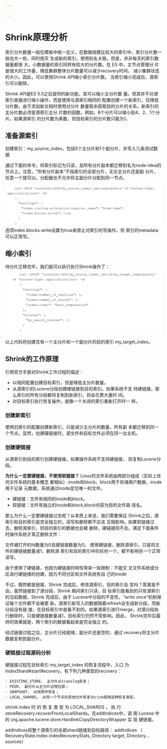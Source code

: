 ```yaml
---

---
```


# Shrink原理分析

索引分片数量一般在模板中统一定义，在数据规模比较大的索引中，索引分片数一般也大一些，同时按天
生成新的索引，使用别名关联。但是，并非每天的索引数据量都很
大，小数据量的索引同样有较大的分片数。在 ES 中，主节点管理分
片是很大的工作量，降低集群整体分片数量可以减少recovery时间，
减小集群状态的大小。因此，可以使用Shrink API缩小索引分片数。
当索引缩小完成后，源索引可以删除。

Shrink API是ES 5.0之后提供的新功能，其可以缩小主分片数
量。但其并不对源索引直接进行缩小操作，而是使用与源索引相同的
配置创建一个新索引，仅降低分片数。由于添加新文档时使用对分片
数量取余获取目的分片的关系，新索引的主分片数必须是源索引主分
片数的因数。例如，8个分片可以缩小到4、2、1个分片。如果源索引
的分片数为素数，则目标索引的分片数只能为1。

## 准备源索引

创建索引：my_source_index，包括5个主分片和1个副分片，并写入几条测试数据

通过下面的命令，将索引标记为只读，且所有分片副本都迁移到名为node-idea的节点上。注意，“所有分片副本”不指索引的全部分片，无论主分片还是副
分片，任意一个就可以。分配器也不允许将主副分片分配到同一节点。

![](https://raw.githubusercontent.com/binarycoder777/personal-pic/main/pic/20240408102840.png)
选项index.blocks.write设置为true来禁止对索引的写操作。但
索引的metadata可以正常写。

## 缩小索引
待分片迁移完毕，我们就可以执行执行Shrink操作了：
![](https://raw.githubusercontent.com/binarycoder777/personal-pic/main/pic/20240408102933.png)

以上代码将创建含有一个主分片和一个副分片的目的索引
my_target_index。

## Shrink的工作原理
引用官方手册对Shrink工作过程的描述：
- 以相同配置创建目标索引，但是降低主分片数量。
- 从源索引的Lucene分段创建硬链接到目的索引。如果系统不支
持硬链接，那么索引的所有分段都将复制到新索引，将会花费大量时
间。
- 对目标索引执行恢复操作，就像一个关闭的索引重新打开时一
样。

### 创建新索引
使用旧索引的配置创建新索引，只是减少主分片的数量，所有副
本都迁移到同一个节点。显然，创建硬链接时，源文件和目标文件必须在同一台主机。

### 创建硬链接
从源索引到目的索引创建硬链接。如果操作系统不支持硬链接，
则复制Lucene分段。

**为什么一定要硬链接，不使用软链接？**
Linux的文件系统由两部分组成（实际上任何文件系统的基本概念
都相似）:inode和block。block用于存储用户数据，inode用于记录
元数据，系统通过inode定位唯一的文件。
- 硬链接：文件有相同的inode和block。
- 软链接：文件有独立的inode和block,block内容为目的文件路
径名。

那么为什么一定要硬链接过去呢？从本质上来说，我们需要保证
Shrink之后，源索引和目的索引是完全独立的，读写和删除都不应该
互相影响。如果软链接过去，删除源索引，则目的索引的数据也会被
删除，硬链接则不会。满足下面条件时操作系统才真正删除文件：

文件被打开的fd数量为0且硬链接数量为0。
使用硬链接，删除源索引，只是将文件的硬链接数量减1，删除源
索引和目的索引中的任何一个，都不影响另一个正常读写。

由于使用了硬链接，也因为硬链接的特性带来一些限制：不能交
叉文件系统或分区进行硬链接的创建，因为不同分区和文件系统有自
己的inode

不过，既然都是链接，Shrink 完成后，修改源索引，目的索引会
变吗？答案是不会。虽然链接到了源分段，Shrink 期间索引只读，目
标索引能看到的只有源索引的当前数据，Shrink 完成后，由于
Lucene中分段的不变性，“write once”机制保证每个文件都不会被更
新。源索引新写入的数据随着refresh会生成新分段，而新分段没有链
接，在目标索引中是看不到的。如果源索引进行merge，对源分段执
行删除时，只是硬链接数量减1，目标索引仍然不受影响。因此，
Shrink完毕后最终的效果就是，两个索引的数据看起来是完全独立
的。

经过链接过程之后，主分片已经就绪，副分片还是空的，通过
recovery将主分片数据复制到副分片。

### 硬链接过程源码分析
硬链接过程在目标索引 my_target_index 的恢复流程中，入口
为 IndexShard#startRecovery，有下列几种类型的recovery：
```
· EXISTING_STORE， 主分片从translog恢复；
· PEER， 副分片从主分片远程拉取；
· SNAPSHOT， 从快照中恢复；
· LOCAL_SHARDS， 从同一个节点的其他分片恢复Shrink使用这种恢复类型。
```
shrink index 时 的 恢 复 类 型 为 LOCAL_SHARDS ， 执 行
storeRecovery.recoverFromLocalShards。在addIndices中，调
用 Lucene 中 的
org.apache.lucene.store.HardlinkCopyDirectoryWrapper 实 现
硬链接。

addIndices将整个源索引的全部shard链接到目标路径：
addIndices （ RecoveryState.Index indexRecoveryStats,
Directory target, Directory... sources）